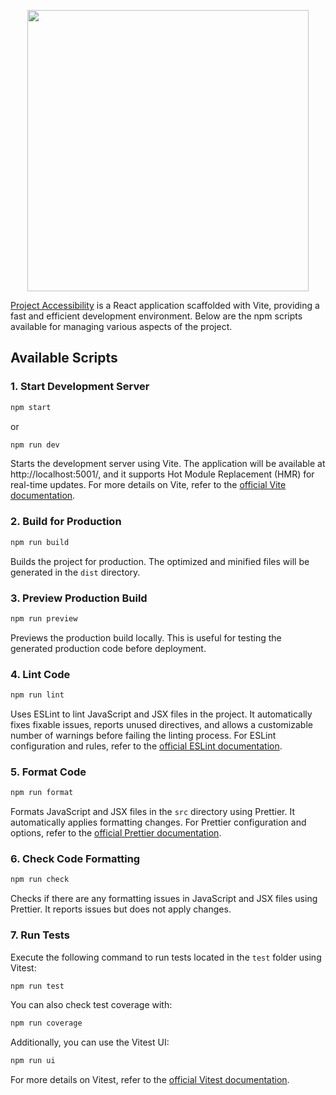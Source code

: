<p align="center"><a href="https://clodsire.nl" target="_blank">
    <picture>
        <source media="(prefers-color-scheme: dark)" srcset="https://clodsire.nl/img/brand/logo_white_text_dark.png">
        <img src="https://clodsire.nl/img/brand/logo_black_text_light.png" width="450px;">
    </picture>
</a></p>

[Project Accessibility][1] is a React application scaffolded with Vite, providing a fast and efficient development environment. Below are the npm scripts available for managing various aspects of the project.

## Available Scripts

### 1. Start Development Server

```bash
npm start
```
or

```bash
npm run dev
```

Starts the development server using Vite. The application will be available at http://localhost:5001/, and it supports Hot Module Replacement (HMR) for real-time updates. For more details on Vite, refer to the [official Vite documentation][2].

### 2. Build for Production

```bash
npm run build
```

Builds the project for production. The optimized and minified files will be generated in the `dist` directory.

### 3. Preview Production Build

```bash
npm run preview
```

Previews the production build locally. This is useful for testing the generated production code before deployment.

### 4. Lint Code

```bash
npm run lint
```

Uses ESLint to lint JavaScript and JSX files in the project. It automatically fixes fixable issues, reports unused directives, and allows a customizable number of warnings before failing the linting process. For ESLint configuration and rules, refer to the [official ESLint documentation][3].

### 5. Format Code

```bash
npm run format
```

Formats JavaScript and JSX files in the `src` directory using Prettier. It automatically applies formatting changes. For Prettier configuration and options, refer to the [official Prettier documentation][4].

### 6. Check Code Formatting

```bash
npm run check
```

Checks if there are any formatting issues in JavaScript and JSX files using Prettier. It reports issues but does not apply changes.

### 7. Run Tests

Execute the following command to run tests located in the `test` folder using Vitest:

```bash
npm run test
```

You can also check test coverage with:

```bash
npm run coverage
```

Additionally, you can use the Vitest UI:

```bash
npm run ui
```

For more details on Vitest, refer to the [official Vitest documentation][5].

[1]: https://clodsire.nl/
[2]: https://vitejs.dev/
[3]: https://eslint.org/docs/
[4]: https://prettier.io/docs/en/
[5]: https://vitest.dev/guide/

